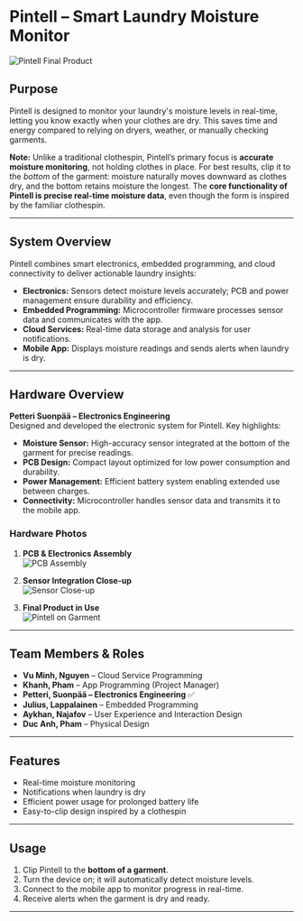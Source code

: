 # Pintell – Smart Laundry Moisture Monitor

![Pintell Final Product](images/final_product.jpg) <!-- Replace with your actual image path -->

## Purpose
Pintell is designed to monitor your laundry's moisture levels in real-time, letting you know exactly when your clothes are dry. This saves time and energy compared to relying on dryers, weather, or manually checking garments.

**Note:** Unlike a traditional clothespin, Pintell’s primary focus is **accurate moisture monitoring**, not holding clothes in place. For best results, clip it to the *bottom* of the garment: moisture naturally moves downward as clothes dry, and the bottom retains moisture the longest. The **core functionality of Pintell is precise real-time moisture data**, even though the form is inspired by the familiar clothespin.

---

## System Overview
Pintell combines smart electronics, embedded programming, and cloud connectivity to deliver actionable laundry insights:

- **Electronics:** Sensors detect moisture levels accurately; PCB and power management ensure durability and efficiency.
- **Embedded Programming:** Microcontroller firmware processes sensor data and communicates with the app.
- **Cloud Services:** Real-time data storage and analysis for user notifications.
- **Mobile App:** Displays moisture readings and sends alerts when laundry is dry.

---

## Hardware Overview
**Petteri Suonpää – Electronics Engineering**  
Designed and developed the electronic system for Pintell. Key highlights:

- **Moisture Sensor:** High-accuracy sensor integrated at the bottom of the garment for precise readings.  
- **PCB Design:** Compact layout optimized for low power consumption and durability.  
- **Power Management:** Efficient battery system enabling extended use between charges.  
- **Connectivity:** Microcontroller handles sensor data and transmits it to the mobile app.  

### Hardware Photos
1. **PCB & Electronics Assembly**  
![PCB Assembly](images/pcb_assembly.jpg)

2. **Sensor Integration Close-up**  
![Sensor Close-up](images/sensor_closeup.jpg)

3. **Final Product in Use**  
![Pintell on Garment](images/in_use.jpg)

---

## Team Members & Roles
- **Vu Minh, Nguyen** – Cloud Service Programming  
- **Khanh, Pham** – App Programming (Project Manager)  
- **Petteri, Suonpää – Electronics Engineering** ✅  
- **Julius, Lappalainen** – Embedded Programming  
- **Aykhan, Najafov** – User Experience and Interaction Design  
- **Duc Anh, Pham** – Physical Design  

---

## Features
- Real-time moisture monitoring  
- Notifications when laundry is dry  
- Efficient power usage for prolonged battery life  
- Easy-to-clip design inspired by a clothespin  

---

## Usage
1. Clip Pintell to the **bottom of a garment**.  
2. Turn the device on; it will automatically detect moisture levels.  
3. Connect to the mobile app to monitor progress in real-time.  
4. Receive alerts when the garment is dry and ready.  

---
